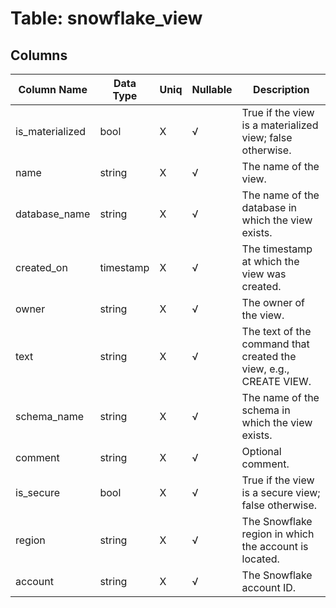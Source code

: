 # Table: snowflake_view

## Columns 

|  Column Name   |  Data Type  | Uniq | Nullable | Description | 
|  ----  | ----  | ----  | ----  | ---- | 
| is_materialized | bool | X | √ | True if the view is a materialized view; false otherwise. | 
| name | string | X | √ | The name of the view. | 
| database_name | string | X | √ | The name of the database in which the view exists. | 
| created_on | timestamp | X | √ | The timestamp at which the view was created. | 
| owner | string | X | √ | The owner of the view. | 
| text | string | X | √ | The text of the command that created the view, e.g., CREATE VIEW. | 
| schema_name | string | X | √ | The name of the schema in which the view exists. | 
| comment | string | X | √ | Optional comment. | 
| is_secure | bool | X | √ | True if the view is a secure view; false otherwise. | 
| region | string | X | √ | The Snowflake region in which the account is located. | 
| account | string | X | √ | The Snowflake account ID. | 


